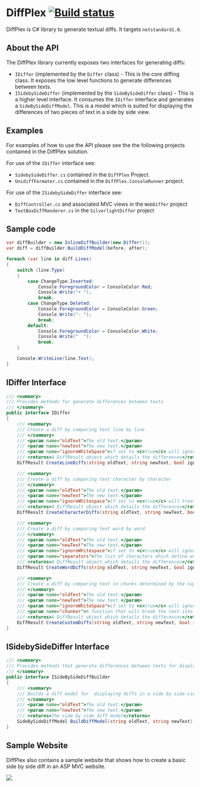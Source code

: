 DiffPlex [![Build status](https://ci.appveyor.com/api/projects/status/kixqv7xppdtatey7/branch/master?svg=true)](https://ci.appveyor.com/project/mmanela/diffplex/branch/master)
========

DiffPlex is C# library to generate textual diffs. It targets `netstandard1.0`.


## About the API

The DiffPlex library currently exposes two interfaces for generating diffs:

* `IDiffer` (implemented by the `Differ` class) - This is the core diffing class.  It exposes the low level functions to generate differences between texts.
* `ISidebySideDiffer` (implemented by the `SideBySideDiffer` class) - This is a higher level interface.  It consumes the `IDiffer` interface and generates a `SideBySideDiffModel`.  This is a model which is suited for displaying the differences of two pieces of text in a side by side view.

## Examples

For examples of how to use the API please see the the following projects contained in the DiffPlex solution.

For use of the `IDiffer` interface see:

* `SidebySideDiffer.cs` contained in the `DiffPlex` Project.
* `UnidiffFormater.cs` contained in the `DiffPlex.ConsoleRunner` project.

For use of the `ISidebySideDiffer` interface see:

* `DiffController.cs` and associated MVC views in the `WebDiffer` project
* `TextBoxDiffRenderer.cs` in the `SilverlightDiffer` project

## Sample code

```csharp
var diffBuilder = new InlineDiffBuilder(new Differ());
var diff = diffBuilder.BuildDiffModel(before, after);

foreach (var line in diff.Lines)
{
    switch (line.Type)
    {
        case ChangeType.Inserted:
            Console.ForegroundColor = ConsoleColor.Red;
            Console.Write("+ ");
            break;
        case ChangeType.Deleted:
            Console.ForegroundColor = ConsoleColor.Green;
            Console.Write("- ");
            break;
        default:
            Console.ForegroundColor = ConsoleColor.White;
            Console.Write("  ");
            break;
    }

    Console.WriteLine(line.Text);
}
```

## IDiffer Interface 

```csharp 
/// <summary>
/// Provides methods for generate differences between texts
/// </summary>
public interface IDiffer
{
    /// <summary>
    /// Create a diff by comparing text line by line
    /// </summary>
    /// <param name="oldText">The old text.</param>
    /// <param name="newText">The new text.</param>
    /// <param name="ignoreWhiteSpace">if set to <c>true</c> will ignore white space when determining if lines are the same.</param>
    /// <returns>A DiffResult object which details the differences</returns>
    DiffResult CreateLineDiffs(string oldText, string newText, bool ignoreWhiteSpace);

    /// <summary>
    /// Create a diff by comparing text character by character
    /// </summary>
    /// <param name="oldText">The old text.</param>
    /// <param name="newText">The new text.</param>
    /// <param name="ignoreWhitespace">if set to <c>true</c> will treat all whitespace characters are empty strings.</param>
    /// <returns>A DiffResult object which details the differences</returns>
    DiffResult CreateCharacterDiffs(string oldText, string newText, bool ignoreWhitespace);

    /// <summary>
    /// Create a diff by comparing text word by word
    /// </summary>
    /// <param name="oldText">The old text.</param>
    /// <param name="newText">The new text.</param>
    /// <param name="ignoreWhitespace">if set to <c>true</c> will ignore white space when determining if words are the same.</param>
    /// <param name="separators">The list of characters which define word separators.</param>
    /// <returns>A DiffResult object which details the differences</returns>
    DiffResult CreateWordDiffs(string oldText, string newText, bool ignoreWhitespace, char[] separators);

    /// <summary>
    /// Create a diff by comparing text in chunks determined by the supplied chunker function.
    /// </summary>
    /// <param name="oldText">The old text.</param>
    /// <param name="newText">The new text.</param>
    /// <param name="ignoreWhiteSpace">if set to <c>true</c> will ignore white space when determining if chunks are the same.</param>
    /// <param name="chunker">A function that will break the text into chunks.</param>
    /// <returns>A DiffResult object which details the differences</returns>
    DiffResult CreateCustomDiffs(string oldText, string newText, bool ignoreWhiteSpace, Func<string, string[]> chunker);
}
```

## ISidebySideDiffer Interface

```csharp
/// <summary>
/// Provides methods that generate differences between texts for displaying in a side by side view.
/// </summary>
public interface ISideBySideDiffBuilder
{
    /// <summary>
    /// Builds a diff model for  displaying diffs in a side by side view
    /// </summary>
    /// <param name="oldText">The old text.</param>
    /// <param name="newText">The new text.</param>
    /// <returns>The side by side diff model</returns>
    SideBySideDiffModel BuildDiffModel(string oldText, string newText);
}
```

## Sample Website

DiffPlex also contains a sample website that shows how to create a basic side by side diff in an ASP MVC website.

![](https://raw.githubusercontent.com/mmanela/diffplex/master/images/website.png)
